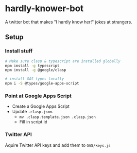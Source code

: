 # hardly-knower-bot

A twitter bot that makes "I hardly know her!" jokes at strangers.

## Setup

### Install stuff

```bash
# Make sure clasp & typescript are installed globally
npm install -g typescript
npm install -g @google/clasp

# install GAS types locally
npm i -S @types/google-apps-script
```

### Point at Google Apps Script

- Create a Google Apps Script
- Update `.clasp.json`.
  - `mv .clasp.template.json .clasp.json`
  - Fill in script id

### Twitter API

Aquire Twitter API keys and add them to `GAS/keys.js`
